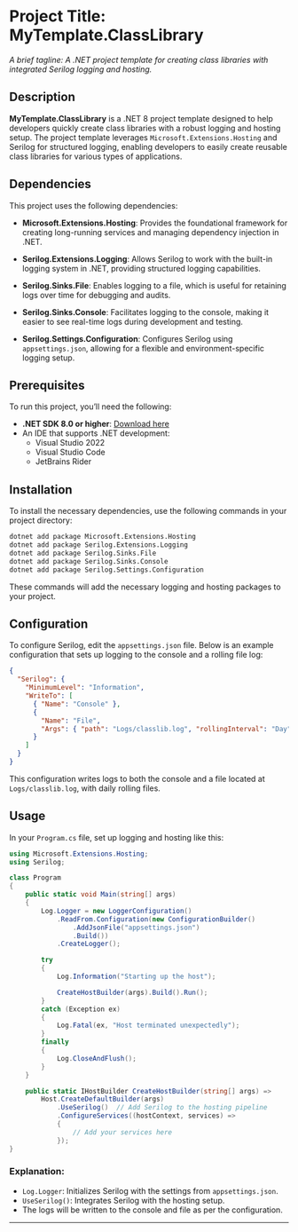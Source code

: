 # Project Title: MyTemplate.ClassLibrary

_A brief tagline: A .NET project template for creating class libraries with integrated Serilog logging and hosting._

## Description

**MyTemplate.ClassLibrary** is a .NET 8 project template designed to help developers quickly create class libraries with a robust logging and hosting setup. The project template leverages `Microsoft.Extensions.Hosting` and Serilog for structured logging, enabling developers to easily create reusable class libraries for various types of applications.

## Dependencies

This project uses the following dependencies:

- **Microsoft.Extensions.Hosting**: Provides the foundational framework for creating long-running services and managing dependency injection in .NET.
  
- **Serilog.Extensions.Logging**: Allows Serilog to work with the built-in logging system in .NET, providing structured logging capabilities.
  
- **Serilog.Sinks.File**: Enables logging to a file, which is useful for retaining logs over time for debugging and audits.
  
- **Serilog.Sinks.Console**: Facilitates logging to the console, making it easier to see real-time logs during development and testing.
  
- **Serilog.Settings.Configuration**: Configures Serilog using `appsettings.json`, allowing for a flexible and environment-specific logging setup.

## Prerequisites

To run this project, you’ll need the following:

- **.NET SDK 8.0 or higher**: [Download here](https://dotnet.microsoft.com/en-us/download/dotnet/8.0)
- An IDE that supports .NET development:
  - Visual Studio 2022
  - Visual Studio Code
  - JetBrains Rider

## Installation

To install the necessary dependencies, use the following commands in your project directory:

```bash
dotnet add package Microsoft.Extensions.Hosting
dotnet add package Serilog.Extensions.Logging
dotnet add package Serilog.Sinks.File
dotnet add package Serilog.Sinks.Console
dotnet add package Serilog.Settings.Configuration
```

These commands will add the necessary logging and hosting packages to your project.

## Configuration

To configure Serilog, edit the `appsettings.json` file. Below is an example configuration that sets up logging to the console and a rolling file log:

```json
{
  "Serilog": {
    "MinimumLevel": "Information",
    "WriteTo": [
      { "Name": "Console" },
      {
        "Name": "File",
        "Args": { "path": "Logs/classlib.log", "rollingInterval": "Day" }
      }
    ]
  }
}
```

This configuration writes logs to both the console and a file located at `Logs/classlib.log`, with daily rolling files.

## Usage

In your `Program.cs` file, set up logging and hosting like this:

```csharp
using Microsoft.Extensions.Hosting;
using Serilog;

class Program
{
    public static void Main(string[] args)
    {
        Log.Logger = new LoggerConfiguration()
            .ReadFrom.Configuration(new ConfigurationBuilder()
                .AddJsonFile("appsettings.json")
                .Build())
            .CreateLogger();

        try
        {
            Log.Information("Starting up the host");

            CreateHostBuilder(args).Build().Run();
        }
        catch (Exception ex)
        {
            Log.Fatal(ex, "Host terminated unexpectedly");
        }
        finally
        {
            Log.CloseAndFlush();
        }
    }

    public static IHostBuilder CreateHostBuilder(string[] args) =>
        Host.CreateDefaultBuilder(args)
            .UseSerilog()  // Add Serilog to the hosting pipeline
            .ConfigureServices((hostContext, services) =>
            {
                // Add your services here
            });
}
```

### Explanation:

- `Log.Logger`: Initializes Serilog with the settings from `appsettings.json`.
- `UseSerilog()`: Integrates Serilog with the hosting setup.
- The logs will be written to the console and file as per the configuration.
---